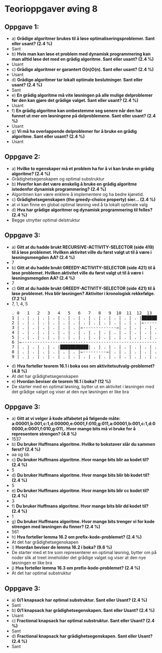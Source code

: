 # Teorioppgaver øving 8
## Oppgave 1:
 - a) **Grådige algoritmer brukes til å løse optimaliseringsproblemer. Sant eller usant? (2.4 %)**
  - Sant
 - b) **Hvis man kan løse et problem med dynamisk programmering kan man alltid løse det med en grådig algoritme. Sant eller usant? (2.4 %)**
  - Usant
 - c) **Grådige algoritmer er garantert O(n)O(n). Sant eller usant? (2.4 %)**
  - Usant
 - d) **Grådige algoritmer tar lokalt optimale beslutninger. Sant eller usant? (2.4 %)**
  - Sant
 - e) **En grådig algoritme må vite løsningen på alle mulige delproblemer før den kan gjøre det grådige valget. Sant eller usant? (2.4 %)**
  - Usant
 - f) **En grådig algoritme kan ombestemme seg senere når den har funnet ut mer om løsningene på delproblemene. Sant eller usant? (2.4 %)**
  - Usant
 - g) **Vi må ha overlappende delproblemer for å bruke en grådig algoritme. Sant eller usant? (2.4 %)**
  - Usant

## Oppgave 2:
 - a) **Hvilke to egenskaper må et problem ha for å vi kan bruke en grådig algoritme? (2.4 %)**
  - Grådighetsegenskapen og optimal substruktur
 - b) **Hvorfor kan det være ønskelig å bruke en grådig algoritme istedenfor dynamisk programmering? (2.4 %)**
  - Algoritmen kan være enklere å implementere og ha bedre kjøretid.
 - c) **Grådighetsegenskapen (the greedy-choice property) sier... (2.4 %)**
  - at vi kan finne en global optimal løsning ved å ta lokalt optimale valg
 - d) **Hva har grådige algoritmer og dynamisk programmering til felles? (2.4 %)**
  - Begge utnytter optimal delstruktur

## Oppgave 3:
 - a) **Gitt at du hadde brukt RECURSIVE-ACTIVITY-SELECTOR (side 419) til å løse problemet. Hvilken aktivitet ville du først valgt ut til å være i løsningsmengden AA? (2.4 %)**
  - 7
 - b) **Gitt at du hadde brukt GREEDY-ACTIVITY-SELECTOR (side 421) til å løse problemet. Hvilken aktivitet ville du først valgt ut til å være i løsningsmengden AA? (2.4 %)**
  - 7
 - c) **Gitt at du hadde brukt GREEDY-ACTIVITY-SELECTOR (side 421) til å løse problemet. Hva blir løsningen? Aktiviter i kronologisk rekkefølge. (7.2 %)**
  - 7, 1, 4, 5
    <pre>
    . 0   1   2   3   4   5   6   7   8   9  10  11  12  13  14  15  16  17  18  19  20  21  22  23  24
    1 | . | . | . | . | . | . | . | . | . | . | . | . |███████| . | . | . | . | . | . | . | . | . | . |
    2 | . | . | . | . | . | . | . | . | . | . | . | . |←-----------------→| . | . | . | . | . | . | . |
    3 | . | . | . | . | . | . |←-------------→| . | . | . | . | . | . | . | . | . | . | . | . | . | . |
    4 | . | . | . | . | . | . | . | . | . | . | . | . | . | . | . |███████████| . | . | . | . | . | . |
    5 | . | . | . | . | . | . | . | . | . | . | . | . | . | . | . | . | . | . | . | . |███████████████|
    6 |←-------------------------------------------------------------------------------------→| . | . |
    7 | . | . | . | . |███████████| . | . | . | . | . | . | . | . | . | . | . | . | . | . | . | . | . |
    8 | . | . | . | . | . | . |←---------→| . | . | . | . | . | . | . | . | . | . | . | . | . | . | . |
    9 | . | . | . | . | . | . | . | . | . | . | . | . | . | . | . | . | . | . | . | . | . | . | . | . |
    </pre>
 - d) **Hva forteller teorem 16.1 i boka oss om aktivitetsutvalg-problemet? (4.8 %)**
  - At det har grådighetsegenskapen
 - e) **Hvordan beviser de teorem 16.1 i boka? (12 %)**
  - De starter med en optimal løsning, bytter ut en aktivitet i løsningen med det grådige valget og viser at den nye løsningen er like bra

## Oppgave 3:
 - a) **Gitt at vi velger å kode alfabetet på følgende måte: a:00001,b:001,c:1,d:00000,e:0001,f:010,g:011,a:00001,b:001,c:1,d:00000,e:0001,f:010,g:011,. Hvor mange bits må vi bruke for å representere strengen? (4.8 %)**
  - 1537
 - b) **Du bruker Huffmans algoritme. Hvilke to bokstaver slår du sammen først? (2.4 %)**
  - aa og bb
 - c) **Du bruker Huffmans algoritme. Hvor mange bits blir aa kodet til? (2.4 %)**
  - 5
 - d) **Du bruker Huffmans algoritme. Hvor mange bits blir bb kodet til? (2.4 %)**
  - 5
 - e) **Du bruker Huffmans algoritme. Hvor mange bits blir cc kodet til? (2.4 %)**
  - 3
 - f) **Du bruker Huffmans algoritme. Hvor mange bits blir dd kodet til? (2.4 %)**
  - 1
 - g) **Du bruker Huffmans algoritme. Hvor mange bits trenger vi for kode strengen med løsningen du finner? (2.4 %)**
  - 561
 - h) **Hva forteller lemma 16.2 om prefix-kode-problemet? (2.4 %)**
  - At det har grådighetsegenskapen
 - i) **Hvordan beviser de lemma 16.2 i boka? (9.6 %)**
  - De starter med et tre som representerer en optimal løsning, bytter om på noder slik at treet inneholder det grådige valget og viser at den nye løsningen er like bra
 - j) **Hva forteller lemma 16.3 om prefix-kode-problemet? (2.4 %)**
  - At det har optimal substruktur

## Oppgave 3:
 - a) **0/1 knapsack har optimal substruktur. Sant eller Usant? (2.4 %)**
  - Sant
 - b) **0/1 knapsack har grådighetsegenskapen. Sant eller Usant? (2.4 %)**
  - Usant
 - c) **Fractional knapsack har optimal substruktur. Sant eller Usant? (2.4 %)**
  - Sant
 - d) **Fractional knapsack har grådighetsegenskapen. Sant eller Usant? (2.4 %)**
  - Sant
